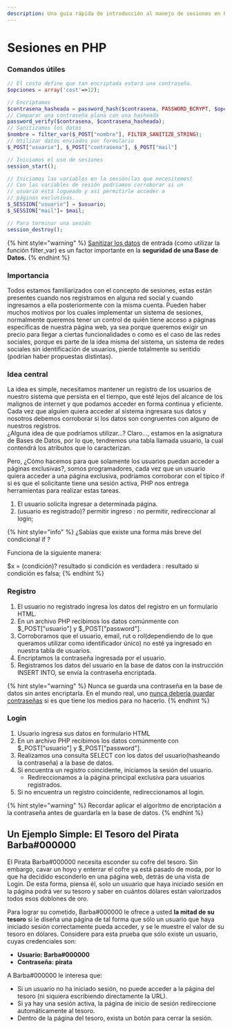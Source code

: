 ```yaml
---
description: Una guía rápida de introducción al manejo de sesiones en PHP
---
```


# Sesiones en PHP

### Comandos útiles

```php
// El costo define que tan encriptada estará una contraseña.
$opciones = array('cost'=>12);

// Encriptamos
$contrasena_hasheada = password_hash($contrasena, PASSWORD_BCRYPT, $opciones);
// Comparar una contraseña plana con una hasheada
password_verify($contrasena, $contrasena_hasheada);
// Sanitizamos los datos
$nombre = filter_var($_POST["nombre"], FILTER_SANITIZE_STRING);
// Utilizar datos enviados por formulario
$_POST["usuario"], $_POST["contrasena"], $_POST["mail"]

// Iniciamos el uso de sesiones
session_start();

// Iniciamos las variables en la sesión(las que necesitemos)
// Con las variables de sesión podríamos corroborar si un
// usuario está logueado y así permitirle acceder a 
// páginas exclusivas.
$_SESSION["usuario"] = $usuario;
$_SESSION["mail"]= $mail;

// Para terminar una sesión
session_destroy();
```

{% hint style="warning" %}
[Sanitizar los datos](https://xkcd.com/327/) de entrada \(como utilizar la función filter\_var\) es un factor importante en la **seguridad de una Base de Datos.** 
{% endhint %}

### Importancia

Todos estamos familiarizados con el concepto de sesiones, estas están presentes cuando nos registramos en alguna red social y cuando ingresamos a ella posteriormente con la misma cuenta. Pueden haber muchos motivos por los cuales implementar un sistema de sesiones, normalmente queremos tener un control de quién tiene acceso a  páginas específicas de nuestra página web, ya sea porque queremos exigir un precio para llegar a ciertas funcionalidades o como es el caso de las redes sociales, porque es parte de la idea misma del sistema, un sistema de redes sociales sin identificación de usuarios, pierde totalmente su sentido \(podrían haber propuestas distintas\).

### Idea central

La idea es simple, necesitamos mantener un registro de los usuarios de nuestro sistema que persista en el tiempo, que esté lejos del alcance de los malignos de internet y que podamos acceder en forma continua y eficiente. Cada vez que alguien quiera acceder al sistema ingresara sus datos y nosotros debemos corroborar si los datos son congruentes con alguno de nuestros registros.   
¿Alguna idea de que podríamos utilizar...? Claro..., estamos en la asignatura de Bases de Datos, por lo que, tendremos una tabla llamada usuario, la cual contendrá los atributos que lo caracterizan. 

Pero, ¿Cómo hacemos para que solamente los usuarios puedan acceder a páginas exclusivas?, somos programadores, cada vez que un usuario quiera acceder a una página exclusiva, podríamos corroborar con el típico if si es que el solicitante tiene una sesión activa, PHP nos entrega herramientas para realizar estas tareas. 

1. El usuario solicita ingresar a determinada página.
2. \(usuario es registrado\)? permitir ingreso : no permitir, redireccionar al login;

{% hint style="info" %}
¿Sabías que existe una forma más breve del condicional if ?

Funciona de la siguiente manera:

$x = \(condición\)? resultado si condición es verdadera : resultado si condición es falsa;
{% endhint %}

### Registro

1. El usuario no registrado ingresa los datos del registro en un formulario HTML.
2. En un archivo PHP recibimos los datos comúnmente con $\_POST\["usuario"\] y $\_POST\["password"\].
3. Corroboramos que el usuario, email, rut o rol\(dependiendo de lo que queramos utilizar como identificador único\) no esté ya ingresado en nuestra tabla de usuarios.
4. Encriptamos la contraseña ingresada por el usuario.
5. Registramos los datos del usuario en la base de datos con la instrucción INSERT INTO, se envía la contraseña encriptada.

{% hint style="warning" %}
Nunca se guarda una contraseña en la base de datos sin antes encriptarla. En el mundo real, uno [nunca debería guardar contraseñas](https://www.youtube.com/watch?v=8ZtInClXe1Q) si es que tiene los medios para no hacerlo.
{% endhint %}

### Login

1. Usuario ingresa sus datos en formulario HTML
2. En un archivo PHP recibimos los datos comúnmente con $\_POST\["usuario"\] y $\_POST\["password"\].
3. Realizamos una consulta SELECT con los datos del usuario\(hasheando la contraseña\) a la base de datos.
4. Si encuentra un registro coincidente, iniciamos la sesión del usuario.
   * Redireccionamos a la página principal exclusiva para usuarios registrados.
5. Si no encuentra un registro coincidente, redireccionamos al login.

{% hint style="warning" %}
Recordar aplicar el algoritmo de encriptación a la contraseña antes de guardarla en la base de datos.
{% endhint %}

## Un Ejemplo Simple: El Tesoro del Pirata Barba\#000000

El Pirata Barba\#000000 necesita esconder su cofre del tesoro. Sin embargo, cavar un hoyo y enterrar el cofre ya está pasado de moda, por lo que ha decidido esconderlo en una página web, detrás de una vista de Login. De esta forma, piensa él, solo un usuario que haya iniciado sesión en la página podrá ver su tesoro y saber en cuántos dólares están valorizados todos esos doblones de oro.

Para lograr su cometido, Barba\#000000 le ofrece a usted **la mitad de su tesoro** si le diseña una página de tal forma que sólo un usuario que haya iniciado sesión correctamente pueda acceder, y se le muestre el valor de su tesoro en dólares. Considere para esta prueba que sólo existe un usuario, cuyas credenciales son:

* **Usuario: Barba\#000000**
* **Contraseña: pirata**

A Barba\#000000 le interesa que:

* Si un usuario no ha iniciado sesión, no puede acceder a la página del tesoro \(ni siquiera escribiendo directamente la URL\).
* Si ya hay una sesión activa, la página de inicio de sesión redireccione automáticamente al tesoro.
* Dentro de la página del tesoro, exista un botón para cerrar la sesión.



